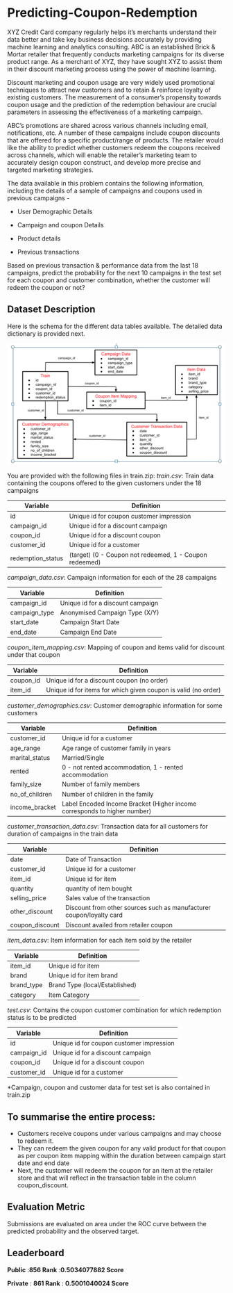 # Predicting-Coupon-Redemption

XYZ Credit Card company regularly helps it’s merchants understand their data better and take key business decisions accurately by providing machine learning and analytics consulting. ABC is an established Brick & Mortar retailer that frequently conducts marketing campaigns for its diverse product range. As a merchant of XYZ, they have sought XYZ to assist them in their discount marketing process using the power of machine learning. 

Discount marketing and coupon usage are very widely used promotional techniques to attract new customers and to retain & reinforce loyalty of existing customers. The measurement of a consumer’s propensity towards coupon usage and the prediction of the redemption behaviour are crucial parameters in assessing the effectiveness of a marketing campaign.
 
ABC’s promotions are shared across various channels including email, notifications, etc. A number of these campaigns include coupon discounts that are offered for a specific product/range of products. The retailer would like the ability to predict whether customers redeem the coupons received across channels, which will enable the retailer’s marketing team to accurately design coupon construct, and develop more precise and targeted marketing strategies.
 
The data available in this problem contains the following information, including the details of a sample of campaigns and coupons used in previous campaigns -

*	User Demographic Details

*	Campaign and coupon Details

*	Product details

*	Previous transactions

Based on previous transaction & performance data from the last 18 campaigns, predict the probability for the next 10 campaigns in the test set for each coupon and customer combination, whether the customer will redeem the coupon or not?

## Dataset Description

Here is the schema for the different data tables available. The detailed data dictionary is provided next.

![schema](data.PNG)

You are provided with the following files in train.zip:
*train.csv*: Train data containing the coupons offered to the given customers under the 18 campaigns

|Variable	|Definition|
|---------|----------|
|id|	Unique id for coupon customer impression|
|campaign_id|	Unique id for a discount campaign|
|coupon_id|	Unique id for a discount coupon|
|customer_id|	Unique id for a customer|
|redemption_status	|(target) (0 - Coupon not redeemed, 1 - Coupon redeemed)|
 
*campaign_data.csv*: Campaign information for each of the 28 campaigns

|Variable|	Definition|
|--------|-----------|
|campaign_id|	Unique id for a discount campaign|
|campaign_type|	Anonymised Campaign Type (X/Y)|
|start_date|	Campaign Start Date|
|end_date|	Campaign End Date|
 
*coupon_item_mapping.csv*: Mapping of coupon and items valid for discount under that coupon

|Variable	|Definition|
|---------|------------|
|coupon_id	|Unique id for a discount coupon (no order)|
|item_id|	Unique id for items for which given coupon is valid (no order)| 

*customer_demographics.csv*: Customer demographic information for some customers

|Variable	|Definition|
|---------|----------|
|customer_id	|Unique id for a customer|
|age_range	|Age range of customer family in years|
|marital_status|	Married/Single|
|rented|	0 - not rented accommodation, 1 - rented accommodation|
|family_size|	Number of family members|
|no_of_children	|Number of children in the family|
|income_bracket	|Label Encoded Income Bracket (Higher income corresponds to higher number)| 
*customer_transaction_data.csv*: Transaction data for all customers for duration of campaigns in the train data

|Variable|	Definition|
|--------|------------|
|date	|Date of Transaction|
|customer_id	|Unique id for a customer|
|item_id|	Unique id for item|
|quantity|	quantity of item bought|
|selling_price	|Sales value of the transaction|
|other_discount|	Discount from other sources such as manufacturer coupon/loyalty card|
|coupon_discount|	Discount availed from retailer coupon|
 
*item_data.csv*: Item information for each item sold by the retailer

|Variable|	Definition|
|--------|------------|
|item_id	|Unique id for item|
|brand|	Unique id for item brand|
|brand_type|	Brand Type (local/Established)|
|category|	Item Category|
 
*test.csv*: Contains the coupon customer combination for which redemption status is to be predicted

|Variable	|Definition|
|---------|-----------|
|id	|Unique id for coupon customer impression|
|campaign_id	|Unique id for a discount campaign|
|coupon_id|	Unique id for a discount coupon|
|customer_id	|Unique id for a customer|
 
*Campaign, coupon and customer data for test set is also contained in train.zip 

## To summarise the entire process:

*	Customers receive coupons under various campaigns and may choose to redeem it.
*	They can redeem the given coupon for any valid product for that coupon as per coupon item mapping within the duration between campaign start date and end date
*	Next, the customer will redeem the coupon for an item at the retailer store and that will reflect in the transaction table in the column coupon_discount.
 
## Evaluation Metric

Submissions are evaluated on area under the ROC curve between the predicted probability and the observed target.

## Leaderboard


**Public** :**856 Rank**
           :**0.5034077882 Score**

**Private** : **861 Rank**
            : **0.5001040024 Score**

